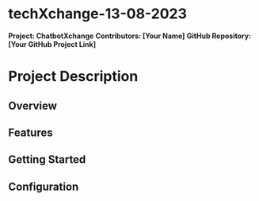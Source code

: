# techXchange-13-08-2023

**Project: ChatbotXchange**
**Contributors: [Your Name]**
**GitHub Repository: [Your GitHub Project Link]**

# Project Description



## Overview



## Features



## Getting Started



## Configuration






